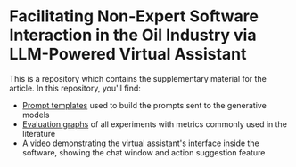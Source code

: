 # Facilitating Non-Expert Software Interaction in the Oil Industry via LLM-Powered Virtual Assistant
This is a repository which contains the supplementary material for the article. In this repository, you'll find:
- [Prompt templates](Prompts.MD) used to build the prompts sent to the generative models
- [Evaluation graphs]() of all experiments with metrics commonly used in the literature
- A [video]() demonstrating the virtual assistant's interface inside the software, showing the chat window and action suggestion feature
